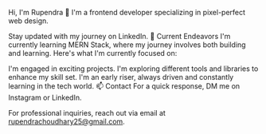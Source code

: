 Hi, I'm Rupendra 👋
I'm a frontend developer specializing in pixel-perfect web design.

Stay updated with my journey on LinkedIn.
🔭 Current Endeavors
I'm currently learning MERN Stack, where my journey involves both building and learning. Here's what I'm currently focused on:

I'm engaged in exciting projects.
I'm exploring different tools and libraries to enhance my skill set.
I'm an early riser, always driven and constantly learning in the tech world.
📫 Contact
For a quick response, DM me on Instagram or LinkedIn.

For professional inquiries, reach out via email at rupendrachoudhary25@gmail.com.
<!---
rupendrachoudhary25/rupendrachoudhary25 is a ✨ special ✨ repository because its `README.md` (this file) appears on your GitHub profile.
You can click the Preview link to take a look at your changes.
--->
